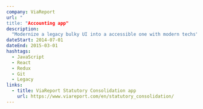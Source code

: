 ```yaml
---
company: ViaReport
url: "
title: "Accounting app"
description:
  "Modernize a legacy bulky UI into a accessible one with modern techs"
dateStart: 2014-07-01
dateEnd: 2015-03-01
hashtags:
  - JavaScript
  - React
  - Redux
  - Git
  - Legacy
links:
  - title: ViaReport Statutory Consolidation app
    url: https://www.viareport.com/en/statutory_consolidation/
---
```

